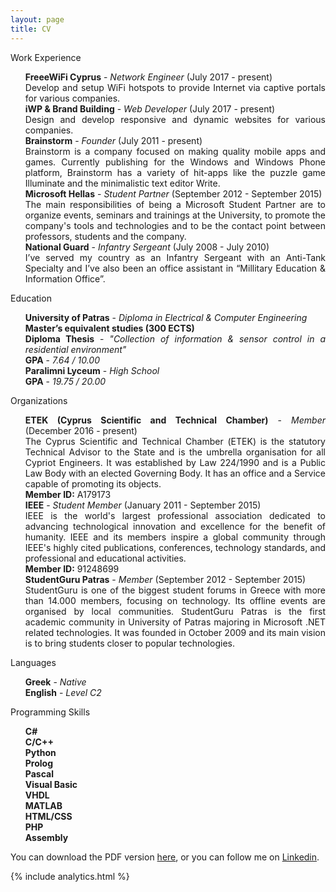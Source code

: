 ```yaml
---
layout: page
title: CV
---
```


<div class="message">
  Work Experience
</div>

<ul class="task-list" style="text-align:justify;">

<li><strong>FreeeWiFi Cyprus</strong> - <em>Network Engineer</em> (July 2017 - present)<br>
Develop and setup WiFi hotspots to provide Internet via captive portals for various companies.</li>
<li><strong>iWP & Brand Building</strong> - <em>Web Developer</em> (July 2017 - present)<br>
Design and develop responsive and dynamic websites for various companies.</li>
<li><strong>Brainstorm</strong> - <em>Founder</em> (July 2011 - present)<br>
Brainstorm is a company focused on making quality mobile apps and games. Currently publishing for the Windows and Windows Phone platform, Brainstorm has a variety of hit-apps like the puzzle game Illuminate and the minimalistic text editor Write.</li>
<li><strong>Microsoft Hellas</strong> - <em>Student Partner</em> (September 2012 - September 2015)<br>
The main responsibilities of being a Microsoft Student Partner are to organize events, seminars and trainings at the University, to promote the company's tools and technologies and to be the contact point between professors, students and the company.</li>
<li><strong>National Guard</strong> - <em>Infantry Sergeant</em> (July 2008 - July 2010)<br>
I’ve served my country as an Infantry Sergeant with an Anti-Tank Specialty and I’ve also been an office assistant in “Millitary Education & Information Office”.</li>
</ul>

<div class="message">
  Education
</div>

<ul class="task-list" style="text-align:justify;">
<li><strong>University of Patras</strong> - <em>Diploma in Electrical & Computer Engineering</em><br>
<strong>Master’s equivalent studies (300 ECTS)</strong><br>
<strong>Diploma Thesis</strong> - <em>"Collection of information & sensor control in a residential environment"</em><br>
<strong>GPA</strong> - <em>7.64 / 10.00</em></li>
<li><strong>Paralimni Lyceum</strong> - <em>High School</em><br>
<strong>GPA</strong> - <em>19.75 / 20.00</em></li>
</ul>

<div class="message">
  Organizations
</div>

<ul class="task-list" style="text-align:justify;">
<li><strong>ETEK (Cyprus Scientific and Technical Chamber)</strong> - <em>Member</em> (December 2016 - present)<br>
The Cyprus Scientific and Technical Chamber (ΕΤΕΚ) is the statutory Technical Advisor to the State and is the umbrella organisation for all Cypriot Engineers. It was established by Law 224/1990 and is a Public Law Body with an elected Governing Body. It has an office and a Service capable of promoting its objects.<br>
<strong>Member ID:</strong> A179173</li>
<li><strong>IEEE</strong> - <em>Student Member</em> (January 2011 - September 2015)<br>
IEEE is the world's largest professional association dedicated to advancing technological innovation and excellence for the benefit of humanity. IEEE and its members inspire a global community through IEEE's highly cited publications, conferences, technology standards, and professional and educational activities.<br>
<strong>Member ID:</strong> 91248699</li>
<li><strong>StudentGuru Patras</strong> - <em>Member</em> (September 2012 - September 2015)<br>
StudentGuru is one of the biggest student forums in Greece with more than 14.000 members, focusing on technology. Its offline events are organised by local communities. StudentGuru Patras is the first academic community in University of Patras majoring in Microsoft .NET related technologies. It was founded in October 2009 and its main vision is to bring students closer to popular technologies.</li>
</ul>

<div class="message">
  Languages
</div>

<ul class="task-list" style="text-align:justify;">
<li><strong>Greek</strong> - <em>Native</em></li>
<li><strong>English</strong> - <em>Level C2</em></li>
</ul>

<div class="message">
  Programming Skills
</div>

<ul class="task-list" style="text-align:justify;">
<li><strong>C#</strong></li>
<li><strong>C/C++</strong></li>
<li><strong>Python</strong></li>
<li><strong>Prolog</strong></li>
<li><strong>Pascal</strong></li>
<li><strong>Visual Basic</strong></li>
<li><strong>VHDL</strong></li>
<li><strong>MATLAB</strong></li>
<li><strong>HTML/CSS</strong></li>
<li><strong>PHP</strong></li>
<li><strong>Assembly</strong></li>
</ul>


<div class="message" style="text-align:justify;">
  You can download the PDF version <a href="http://stefanos990.com/cv.pdf" target="_blank" title="Last Updated on 14/12/2017">here</a>, or you can follow me on <a href="http://t.co/ujtnCQDvC6" target="_blank">Linkedin</a>.
</div>

{% include analytics.html %}
